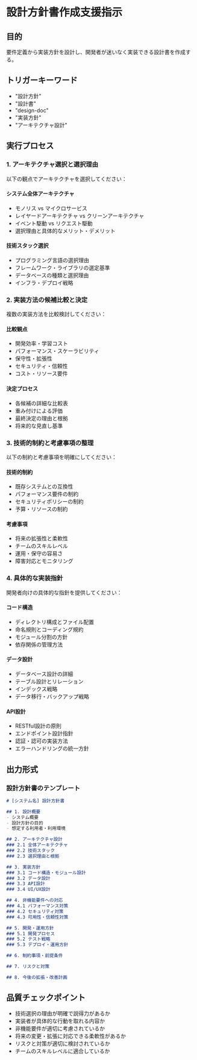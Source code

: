 # 設計方針書作成支援指示

## 目的
要件定義から実装方針を設計し、開発者が迷いなく実装できる設計書を作成する。

## トリガーキーワード
- "設計方針"
- "設計書"
- "design-doc"
- "実装方針"
- "アーキテクチャ設計"

## 実行プロセス

### 1. アーキテクチャ選択と選択理由
以下の観点でアーキテクチャを選択してください：

#### システム全体アーキテクチャ
- モノリス vs マイクロサービス
- レイヤードアーキテクチャ vs クリーンアーキテクチャ
- イベント駆動 vs リクエスト駆動
- 選択理由と具体的なメリット・デメリット

#### 技術スタック選択
- プログラミング言語の選択理由
- フレームワーク・ライブラリの選定基準
- データベースの種類と選択理由
- インフラ・デプロイ戦略

### 2. 実装方法の候補比較と決定
複数の実装方法を比較検討してください：

#### 比較観点
- 開発効率・学習コスト
- パフォーマンス・スケーラビリティ
- 保守性・拡張性
- セキュリティ・信頼性
- コスト・リソース要件

#### 決定プロセス
- 各候補の詳細な比較表
- 重み付けによる評価
- 最終決定の理由と根拠
- 将来的な見直し基準

### 3. 技術的制約と考慮事項の整理
以下の制約と考慮事項を明確にしてください：

#### 技術的制約
- 既存システムとの互換性
- パフォーマンス要件の制約
- セキュリティポリシーの制約
- 予算・リソースの制約

#### 考慮事項
- 将来の拡張性と柔軟性
- チームのスキルレベル
- 運用・保守の容易さ
- 障害対応とモニタリング

### 4. 具体的な実装指針
開発者向けの具体的な指針を提供してください：

#### コード構造
- ディレクトリ構成とファイル配置
- 命名規則とコーディング規約
- モジュール分割の方針
- 依存関係の管理方法

#### データ設計
- データベース設計の詳細
- テーブル設計とリレーション
- インデックス戦略
- データ移行・バックアップ戦略

#### API設計
- RESTful設計の原則
- エンドポイント設計指針
- 認証・認可の実装方法
- エラーハンドリングの統一方針

## 出力形式

### 設計方針書のテンプレート
```markdown
# [システム名] 設計方針書

## 1. 設計概要
- システム概要
- 設計方針の目的
- 想定する利用者・利用環境

## 2. アーキテクチャ設計
### 2.1 全体アーキテクチャ
### 2.2 技術スタック
### 2.3 選択理由と根拠

## 3. 実装方針
### 3.1 コード構造・モジュール設計
### 3.2 データ設計
### 3.3 API設計
### 3.4 UI/UX設計

## 4. 非機能要件への対応
### 4.1 パフォーマンス対策
### 4.2 セキュリティ対策
### 4.3 可用性・信頼性対策

## 5. 開発・運用方針
### 5.1 開発プロセス
### 5.2 テスト戦略
### 5.3 デプロイ・運用方針

## 6. 制約事項・前提条件

## 7. リスクと対策

## 8. 今後の拡張・改善計画
```

## 品質チェックポイント
- 技術選択の理由が明確で説得力があるか
- 実装者が具体的な行動を取れる内容か
- 非機能要件が適切に考慮されているか
- 将来の変更・拡張に対応できる柔軟性があるか
- リスクと対策が適切に検討されているか
- チームのスキルレベルに適合しているか

